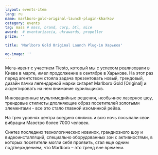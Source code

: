 ```yaml
---
layout: events-item
lang: ru
name: marlboro-gold-original-launch-plugin-kharkov
category: events
tag: mass # mass, brand, corp, btl, mice
award:  # eventarizacia, ukrawards, propeller
prize: ''

title: 'Marlboro Gold Original Launch Plug-in Харьков'

og-image: ''
---
```


Мега-ивент с участием Tiesto, который мы с успехом реализовали в Киеве в марте, имел продолжение в сентябре в Харькове.
На этот раз перед агентством  стояла задача презентовать новый, трендовый, дизайн пачки легендарной марки сигарет Marlboro Gold [Original] и акцентировать на нем внимание курильщиков.

Инновационные мультимедийные решения, необычное лазерное шоу, трендовые стилисты дполняющие образ посетителей золотыми элементами - все это стало главной изюминкой рейва.
 
На трех уровнях  центра воедино слились и всю ночь посылали свои вибрации Маэстро более 7000 человек.

Синтез последних технологических новинок, грандиозного шоу и видеоинсталляций, специально оборудованных зон с активностями, в которых посетители могли себя проявить, стал еще одним подтверждением, что Marlboro – это тренд вне времени.
